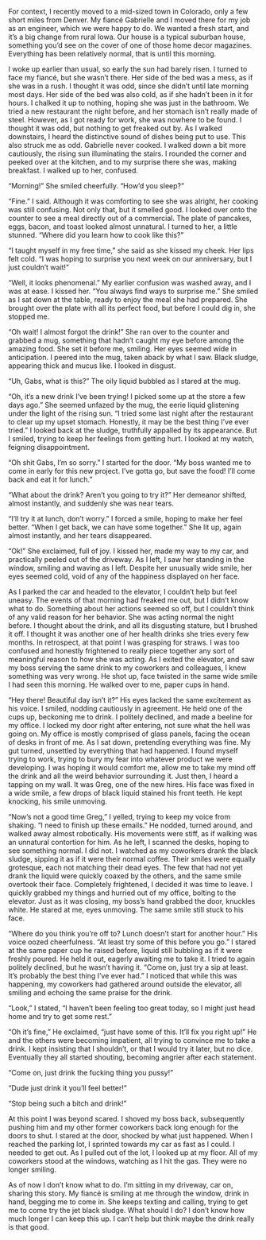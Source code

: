 For context, I recently moved to a mid-sized town in Colorado, only a few short miles from Denver. My fiancé Gabrielle and I moved there for my job as an engineer, which we were happy to do. We wanted a fresh start, and it’s a big change from rural Iowa. Our house is a typical suburban house, something you’d see on the cover of one of those home decor magazines. Everything has been relatively normal, that is until this morning.

I woke up earlier than usual, so early the sun had barely risen. I turned to face my fiancé, but  she wasn’t there. Her side of the bed was a mess, as if she was in a rush. I thought it was odd, since she didn’t until late morning most days. Her side of the bed was also cold, as if she hadn’t been in it for hours. I chalked it up to nothing, hoping she was just in the bathroom. We tried a new restaurant the night before, and her stomach isn’t really made of steel. However, as I got ready for work, she was nowhere to be found. I thought it was odd, but nothing to get freaked out by. As I walked downstairs, I heard the distinctive sound of dishes being put to use. This also struck me as odd. Gabrielle never cooked. I walked down a bit more cautiously, the rising sun illuminating the stairs. I rounded the corner and peeked over at the kitchen, and to my surprise there she was, making breakfast. I walked up to her, confused. 

“Morning!” She smiled cheerfully. “How’d you sleep?”

“Fine.” I said. Although it was comforting to see she was alright, her cooking was still confusing. Not only that, but it smelled good. I looked over onto the counter to see a meal directly out of a commercial. The plate of pancakes, eggs, bacon, and toast looked almost unnatural. I turned to her, a little stunned. “Where did you learn how to cook like this?” 

“I taught myself in my free time,” she said as she kissed my cheek. Her lips felt cold. “I was hoping to surprise you next week on our anniversary, but I just couldn’t wait!”

“Well, it looks phenomenal.” My earlier confusion was washed away, and I was at ease.  I kissed her. “You always find ways to surprise me.” She smiled as I sat down at the table, ready to enjoy the meal she had prepared. She brought over the plate with all its perfect food, but before I could dig in, she stopped me.

“Oh wait! I almost forgot the drink!” She ran over to the counter and grabbed a mug, something that hadn’t caught my eye before among the amazing food. She set it before me, smiling. Her eyes seemed wide in anticipation. I peered into the mug, taken aback by what I saw. Black sludge, appearing thick and mucus like. I looked in disgust.

“Uh, Gabs, what is this?” The oily liquid bubbled as I stared at the mug. 

“Oh, it’s a new drink I’ve been trying! I picked some up at the store a few days ago.” She seemed unfazed by the mug, the eerie liquid glistening under the light of the rising sun. “I tried some last night after the restaurant to clear up my upset stomach. Honestly, it may be the best thing I’ve ever tried.” I looked back at the sludge, truthfully appalled by its appearance. But I smiled, trying to keep her feelings from getting hurt. I looked at my watch, feigning disappointment.

“Oh shit Gabs, I’m so sorry.” I started for the door. “My boss wanted me to come in early for this new project. I’ve gotta go, but save the food! I’ll come back and eat it for lunch.”

“What about the drink? Aren’t you going to try it?” Her demeanor shifted, almost instantly, and suddenly she was near tears.

“I’ll try it at lunch, don’t worry.” I forced a smile, hoping to make her feel better. “When I get back, we can have some together.” She lit up, again almost instantly, and her tears disappeared.

“Ok!” She exclaimed, full of joy. I kissed her, made my way to my car, and practically peeled out of the driveway. As I left, I saw her standing in the window, smiling and waving as I left. Despite her unusually wide smile, her eyes seemed cold, void of any of the happiness displayed on her face. 

As I parked the car and headed to the elevator, I couldn’t help but feel uneasy. The events of that morning had freaked me out, but I didn’t know what to do. Something about her actions seemed so off, but I couldn’t think of any valid reason for her behavior. She was acting normal the night before. I thought about the drink, and all its disgusting stature, but I brushed it off. I thought it was another one of her health drinks she tries every few months. In retrospect, at that point I was grasping for straws. I was too confused and honestly frightened to really piece together any sort of meaningful reason to how she was acting. As I exited the elevator, and saw my boss serving the same drink to my coworkers and colleagues, I knew something was very wrong. He shot up, face twisted in the same wide smile I had seen this morning. He walked over to me, paper cups in hand.

“Hey there! Beautiful day isn’t it?” His eyes lacked the same excitement as his voice. I smiled, nodding cautiously in agreement. He held one of the cups up, beckoning me to drink. I politely declined, and made a beeline for my office. I locked my door right after entering, not sure what the hell was going on. My office is mostly comprised of glass panels, facing the ocean of desks in front of me. As I sat down, pretending everything was fine. My gut turned, unsettled by everything that had happened. I found myself trying to work, trying to bury my fear into whatever product we were developing. I was hoping it would comfort me, allow me to take my mind off the drink and all the weird behavior surrounding it. Just then, I heard a tapping on my wall. It was Greg, one of the new hires. His face was fixed in a wide smile, a few drops of black liquid stained his front teeth. He kept knocking, his smile unmoving. 

“Now’s not a good time Greg,” I yelled, trying to keep my voice from shaking. “I need to finish up these emails.” He nodded, turned around, and walked away almost robotically. His movements were stiff, as if walking was an unnatural contortion for him.  As he left, I scanned the desks, hoping to see something normal. I did not. I watched as my coworkers drank the black sludge, sipping it as if it were their normal coffee. Their smiles were equally grotesque, each not matching their dead eyes. The few that had not yet drank the liquid were quickly coaxed by the others, and the same smile overtook their face. Completely frightened, I decided it was time to leave. I quickly grabbed my things and hurried out of my office, bolting to the elevator. Just as it was closing, my boss’s hand grabbed the door, knuckles white. He stared at me, eyes unmoving. The same smile still stuck to his face.

“Where do you think you’re off to? Lunch doesn’t start for another hour.” His voice oozed cheerfulness. “At least try some of this before you go.” I stared at the same paper cup he raised before, liquid still bubbling as if it were freshly poured. He held it out, eagerly awaiting me to take it. I tried to again politely declined, but he wasn’t having it. “Come on, just try a sip at least. It’s probably the best thing I’ve ever had.” I noticed that while this was happening, my coworkers had gathered around outside the elevator, all smiling and echoing the same praise for the drink.

“Look,” I stated, “I haven’t been feeling too great today, so I might just head home and try to get some rest.”

“Oh it’s fine,” He exclaimed, “just have some of this. It’ll fix you right up!” He and the others were becoming impatient, all trying to convince me to take a drink. I kept insisting that I shouldn’t, or that I would try it later, but no dice. Eventually they all started shouting, becoming angrier after each statement.

“Come on, just drink the fucking thing you pussy!”

“Dude just drink it you’ll feel better!”

“Stop being such a bitch and drink!”

At this point I was beyond scared. I shoved my boss back, subsequently pushing him and my other former coworkers back long enough for the doors to shut. I stared at the door, shocked by what just happened. When  I reached the parking lot, I sprinted towards my car as fast as I could. I needed to get out. As I pulled out of the lot, I looked up at my floor. All of my coworkers stood at the windows, watching as I hit the gas. They were no longer smiling.

As of now I don’t know what to do. I’m sitting in my driveway, car on, sharing this story. My fiancé is smiling at me through the window, drink in hand, begging me to come in. She keeps texting and calling, trying to get me to come try the jet black sludge. What should I do? I don’t know how much longer I can keep this up. I can’t help but think maybe the drink really is that good.
